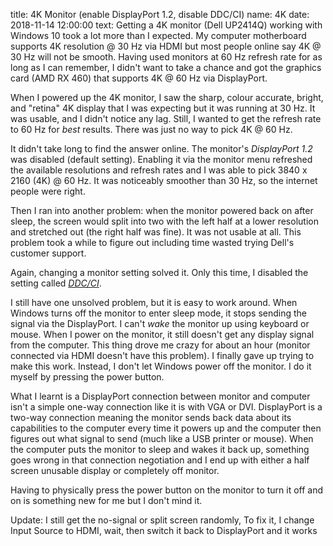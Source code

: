 title: 4K Monitor (enable DisplayPort 1.2, disable DDC/CI)
name: 4K
date: 2018-11-14 12:00:00
text:
Getting a 4K monitor (Dell UP2414Q) working with Windows 10 took a lot more than I expected. My computer motherboard supports 4K resolution @ 30 Hz via HDMI but most people online say 4K @ 30 Hz will not be smooth. Having used monitors at 60 Hz refresh rate for as long as I can remember, I didn't want to take a chance and got the graphics card (AMD RX 460) that supports 4K @ 60 Hz via DisplayPort.

When I powered up the 4K monitor, I saw the sharp, colour accurate, bright, and "retina" 4K display that I was expecting but it was running at 30 Hz. It was usable, and I didn't notice any lag. Still, I wanted to get the refresh rate to 60 Hz for _best_ results. There was just no way to pick 4K @ 60 Hz.

It didn't take long to find the answer online. The monitor's *DisplayPort 1.2* was disabled (default setting). Enabling it via the monitor menu refreshed the available resolutions and refresh rates and I was able to pick 3840 x 2160 (4K) @ 60 Hz. It was noticeably smoother than 30 Hz, so the internet people were right.

Then I ran into another problem: when the monitor powered back on after sleep, the screen would split into two with the left half at a lower resolution and stretched out (the right half was fine). It was not usable at all. This problem took a while to figure out including time wasted trying Dell's customer support.

Again, changing a monitor setting solved it. Only this time, I disabled the setting called *[DDC/CI][1]*.

I still have one unsolved problem, but it is easy to work around. When Windows turns off the monitor to enter sleep mode, it stops sending the signal via the DisplayPort. I can't _wake_ the monitor up using keyboard or mouse. When I power on the monitor, it still doesn't get any display signal from the computer. This thing drove me crazy for about an hour (monitor connected via HDMI doesn't have this problem). I finally gave up trying to make this work. Instead, I don't let Windows power off the monitor. I do it myself by pressing the power button.

What I learnt is a DisplayPort connection between monitor and computer isn't a simple one-way connection like it is with VGA or DVI. DisplayPort is a two-way connection meaning the monitor sends back data about its capabilities to the computer every time it powers up and the computer then figures out what signal to send (much like a USB printer or mouse). When the computer puts the monitor to sleep and wakes it back up, something goes wrong in that connection negotiation and I end up with either a half screen unusable display or completely off monitor.

Having to physically press the power button on the monitor to turn it off and on is something new for me but I don't mind it.

Update: I still get the no-signal or split screen randomly, To fix it, I change Input Source to HDMI, wait, then switch it back to DisplayPort and it works

[1]: https://superuser.com/questions/630555/turning-displayport-monitor-off-disables-monitor-completely